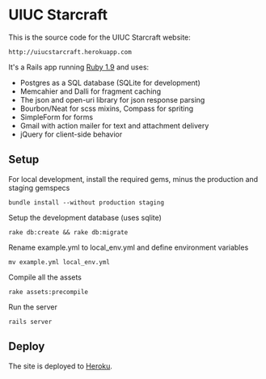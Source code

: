 # UIUC Starcraft

This is the source code for the UIUC Starcraft website:

    http://uiucstarcraft.herokuapp.com

It's a Rails app running [Ruby 1.9](http://www.ruby-lang.org/en/downloads) and uses:

* Postgres as a SQL database (SQLite for development)
* Memcahier and Dalli for fragment caching
* The json and open-uri library for json response parsing
* Bourbon/Neat for scss mixins, Compass for spriting
* SimpleForm for forms
* Gmail with action mailer for text and attachment delivery
* jQuery for client-side behavior

Setup
-----

For local development, install the required gems, minus the production and staging gemspecs

    bundle install --without production staging

Setup the development database (uses sqlite)

    rake db:create && rake db:migrate

Rename example.yml to local_env.yml and define environment variables
    
    mv example.yml local_env.yml

Compile all the assets

    rake assets:precompile

Run the server

    rails server


Deploy
------

The site is deployed to [Heroku](http://heroku.com).
